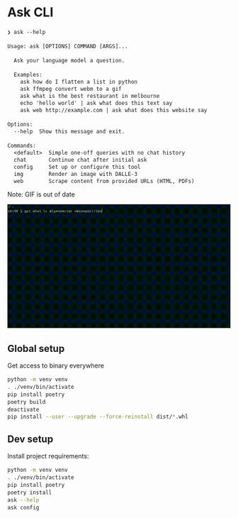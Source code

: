 # Ask CLI

```
❯ ask --help

Usage: ask [OPTIONS] COMMAND [ARGS]...

  Ask your language model a question.

  Examples:
    ask how do I flatten a list in python
    ask ffmpeg convert webm to a gif
    ask what is the best restaurant in melbourne
    echo 'hello world' | ask what does this text say
    ask web http://example.com | ask what does this website say

Options:
  --help  Show this message and exit.

Commands:
  <default>  Simple one-off queries with no chat history
  chat       Continue chat after initial ask
  config     Set up or configure this tool
  img        Render an image with DALLE-3
  web        Scrape content from provided URLs (HTML, PDFs)
```

Note: GIF is out of date

![](./gpt.gif)

## Global setup

Get access to binary everywhere

```bash
python -m venv venv
. ./venv/bin/activate
pip install poetry
poetry build
deactivate
pip install --user --upgrade --force-reinstall dist/*.whl
```

## Dev setup

Install project requirements:

```bash
python -m venv venv
. ./venv/bin/activate
pip install poetry
poetry install
ask --help
ask config
```
